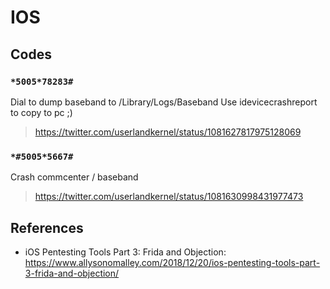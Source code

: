 # IOS

## Codes

### `*5005*78283#`

Dial to dump baseband to /Library/Logs/Baseband
Use idevicecrashreport to copy to pc ;)

> https://twitter.com/userlandkernel/status/1081627817975128069

### `*#5005*5667#`

Crash commcenter / baseband

> https://twitter.com/userlandkernel/status/1081630998431977473

## References
- iOS Pentesting Tools Part 3: Frida and Objection: https://www.allysonomalley.com/2018/12/20/ios-pentesting-tools-part-3-frida-and-objection/
